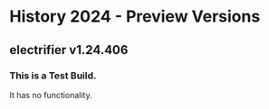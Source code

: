 # History 2024 - Preview Versions

## electrifier v1.24.406

### This is a Test Build.
It has no functionality.

